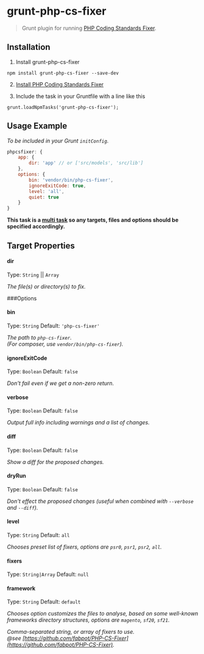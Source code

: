 # grunt-php-cs-fixer

> Grunt plugin for running [PHP Coding Standards Fixer](https://github.com/fabpot/PHP-CS-Fixer).

## Installation

1. Install grunt-php-cs-fixer
```
npm install grunt-php-cs-fixer --save-dev
```

2. [Install PHP Coding Standards Fixer](https://github.com/fabpot/PHP-CS-Fixer)

3. Include the task in your Gruntfile with a line like this
```
grunt.loadNpmTasks('grunt-php-cs-fixer');
```

## Usage Example

_To be included in your Grunt `initConfig`._

```js
phpcsfixer: {
	app: {
		dir: 'app' // or ['src/models', 'src/lib']
	},
	options: {
		bin: 'vendor/bin/php-cs-fixer',
		ignoreExitCode: true,
		level: 'all',
		quiet: true
	}
}
```

__This task is a [multi task][] so any targets, files and options should be specified accordingly.__

[multi task]: http://gruntjs.com/creating-tasks#multi-tasks

## Target Properties

#### dir
Type: `String` || `Array`

_The file(s) or directory(s) to fix._

###Options

#### bin
Type: `String`  Default: `'php-cs-fixer'`

_The path to `php-cs-fixer`._  
_(For composer, use `vendor/bin/php-cs-fixer`)._

#### ignoreExitCode
Type: `Boolean` Default: `false`

_Don't fail even if we get a non-zero return._

#### verbose
Type: `Boolean` Default: `false`

_Output full info including warnings and a list of changes._

#### diff
Type: `Boolean` Default: `false`

_Show a diff for the proposed changes._

#### dryRun
Type: `Boolean` Default: `false`

_Don't effect the proposed changes (useful when combined with `--verbose` and `--diff`)._

#### level
Type: `String` Default: `all`

_Chooses preset list of fixers, options are `psr0`, `psr1`, `psr2`, `all`._

#### fixers
Type: `String|Array` Default: `null`

#### framework
Type: `String` Default: `default`

_Chooses option customizes the files to analyse, based on some well-known frameworks directory structures, options are `magento`, `sf20`, `sf21`._

_Comma-separated string, or array of fixers to use._  
_@see [https://github.com/fabpot/PHP-CS-Fixer](https://github.com/fabpot/PHP-CS-Fixer)._

